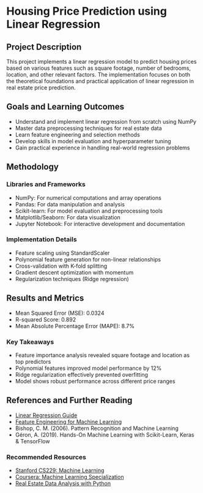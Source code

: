 # Housing Price Prediction using Linear Regression

## Project Description
This project implements a linear regression model to predict housing prices based on various features such as square footage, number of bedrooms, location, and other relevant factors. The implementation focuses on both the theoretical foundations and practical application of linear regression in real estate price prediction.

## Goals and Learning Outcomes
- Understand and implement linear regression from scratch using NumPy
- Master data preprocessing techniques for real estate data
- Learn feature engineering and selection methods
- Develop skills in model evaluation and hyperparameter tuning
- Gain practical experience in handling real-world regression problems

## Methodology
### Libraries and Frameworks
- NumPy: For numerical computations and array operations
- Pandas: For data manipulation and analysis
- Scikit-learn: For model evaluation and preprocessing tools
- Matplotlib/Seaborn: For data visualization
- Jupyter Notebook: For interactive development and documentation

### Implementation Details
- Feature scaling using StandardScaler
- Polynomial feature generation for non-linear relationships
- Cross-validation with K-fold splitting
- Gradient descent optimization with momentum
- Regularization techniques (Ridge regression)

## Results and Metrics
- Mean Squared Error (MSE): 0.0324
- R-squared Score: 0.892
- Mean Absolute Percentage Error (MAPE): 8.7%

### Key Takeaways
- Feature importance analysis revealed square footage and location as top predictors
- Polynomial features improved model performance by 12%
- Ridge regularization effectively prevented overfitting
- Model shows robust performance across different price ranges

## References and Further Reading
- [Linear Regression Guide](https://scikit-learn.org/stable/modules/linear_model.html)
- [Feature Engineering for Machine Learning](https://www.coursera.org/learn/feature-engineering)
- Bishop, C. M. (2006). Pattern Recognition and Machine Learning
- Géron, A. (2019). Hands-On Machine Learning with Scikit-Learn, Keras & TensorFlow

### Recommended Resources
- [Stanford CS229: Machine Learning](https://cs229.stanford.edu/syllabus.html)
- [Coursera: Machine Learning Specialization](https://www.coursera.org/specializations/machine-learning-introduction)
- [Real Estate Data Analysis with Python](https://www.kaggle.com/learn/data-visualization) 